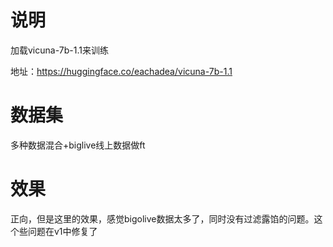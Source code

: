 # 说明

加载vicuna-7b-1.1来训练

地址：https://huggingface.co/eachadea/vicuna-7b-1.1

# 数据集


多种数据混合+biglive线上数据做ft


# 效果

正向，但是这里的效果，感觉bigolive数据太多了，同时没有过滤露馅的问题。这个些问题在v1中修复了